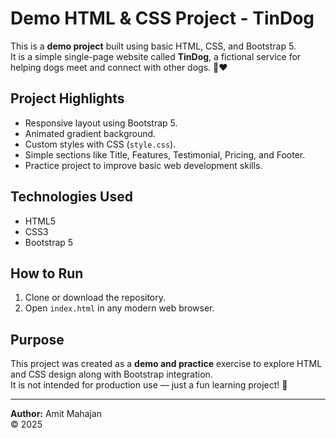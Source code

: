 # Demo HTML & CSS Project - TinDog

This is a **demo project** built using basic HTML, CSS, and Bootstrap 5.  
It is a simple single-page website called **TinDog**, a fictional service for helping dogs meet and connect with other dogs. 🐶❤️

## Project Highlights

- Responsive layout using Bootstrap 5.
- Animated gradient background.
- Custom styles with CSS (`style.css`).
- Simple sections like Title, Features, Testimonial, Pricing, and Footer.
- Practice project to improve basic web development skills.

## Technologies Used

- HTML5
- CSS3
- Bootstrap 5

## How to Run

1. Clone or download the repository.
2. Open `index.html` in any modern web browser.

## Purpose

This project was created as a **demo and practice** exercise to explore HTML and CSS design along with Bootstrap integration.  
It is not intended for production use — just a fun learning project! 🎉

---

**Author:** Amit Mahajan  
© 2025

